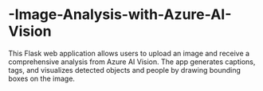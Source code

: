 # -Image-Analysis-with-Azure-AI-Vision
This Flask web application allows users to upload an image and receive a comprehensive analysis from Azure AI Vision. The app generates captions, tags, and visualizes detected objects and people by drawing bounding boxes on the image.
